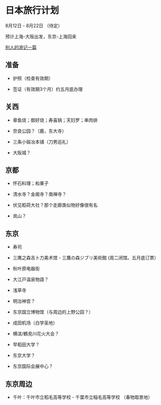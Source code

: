 # 日本旅行计划

8月12日 - 8月22日 （待定）

预计上海-大阪出发，东京-上海回来

[别人的游记一篇](https://github.com/silensmile/Nippon/blob/master/README.md)

## 准备

- 护照（检查有效期）

- 签证（有效期3个月）约五月底办理


## 关西

- 章鱼烧；御好烧；寿喜锅；天妇罗；串肉排

- 奈良公园？（鹿，东大寺）

- 三条小锻冶本铺（刀男巡礼）

- 大阪城？

## 京都

- 怀石料理；和果子

- 清水寺？金阁寺？南禅寺？

- 伏见稻荷大社？那个走廊类似物好像很有名

- 岚山？


## 东京

- 寿司

- 三鹰之森吉卜力美术馆 - 三鷹の森ジブリ美術館 (周二闭馆。五月底订票）

- 秋叶原电器街

- 大江戸温泉物語？

- 浅草寺

- 明治神宫？
  
- 东京国立博物馆（与周边的上野公园？）

- 成田机场（白学圣地）

- 横滨/鶴見川花火大会？

- 早稻田大学？

- 东京大学？

- 东京国际会展中心？

## 东京周边

- 千叶：千叶市立稻毛高等学校 - 千葉市立稲毛高等学校 （春物取景地）
